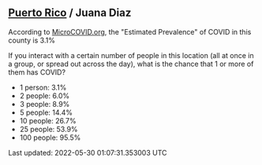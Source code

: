 
## [Puerto Rico](/united-states/puerto-rico) / Juana Diaz

According to [MicroCOVID.org](http://microcovid.org),
the "Estimated Prevalence" of COVID in this county is 3.1%

If you interact with a certain number of people in this location
(all at once in a group, or spread out across the day), what is the chance that
1 or more of them has COVID?

- 1 person: 3.1%
- 2 people: 6.0%
- 3 people: 8.9%
- 5 people: 14.4%
- 10 people: 26.7%
- 25 people: 53.9%
- 100 people: 95.5%

Last updated: 2022-05-30 01:07:31.353003 UTC
